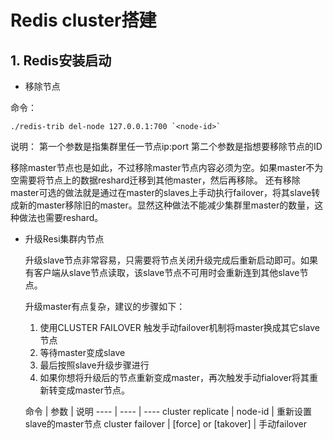# Redis cluster搭建

## 1. Redis安装启动



- 移除节点

 命令：
 ````shell
 ./redis-trib del-node 127.0.0.1:700 `<node-id>`
 ````
 说明：
 第一个参数是指集群里任一节点ip:port
 第二个参数是指想要移除节点的ID

 移除master节点也是如此，不过移除master节点内容必须为空。如果master不为空需要将节点上的数据reshard迁移到其他master，然后再移除。
 还有移除master可选的做法就是通过在master的slaves上手动执行failover，将其slave转成新的master移除旧的master。显然这种做法不能减少集群里master的数量，这种做法也需要reshard。


- 升级Resi集群内节点

  升级slave节点非常容易，只需要将节点关闭升级完成后重新启动即可。如果有客户端从slave节点读取，该slave节点不可用时会重新连到其他slave节点。

  升级master有点复杂，建议的步骤如下：
  1. 使用CLUSTER FAILOVER 触发手动failover机制将master换成其它slave节点
  2. 等待master变成slave
  3. 最后按照slave升级步骤进行
  4. 如果你想将升级后的节点重新变成master，再次触发手动fialover将其重新转变成master节点。  


  命令 | 参数 | 说明
 ---- | ---- | ----
 cluster replicate | node-id | 重新设置slave的master节点
 cluster failover | [force] or [takover] | 手动failover
